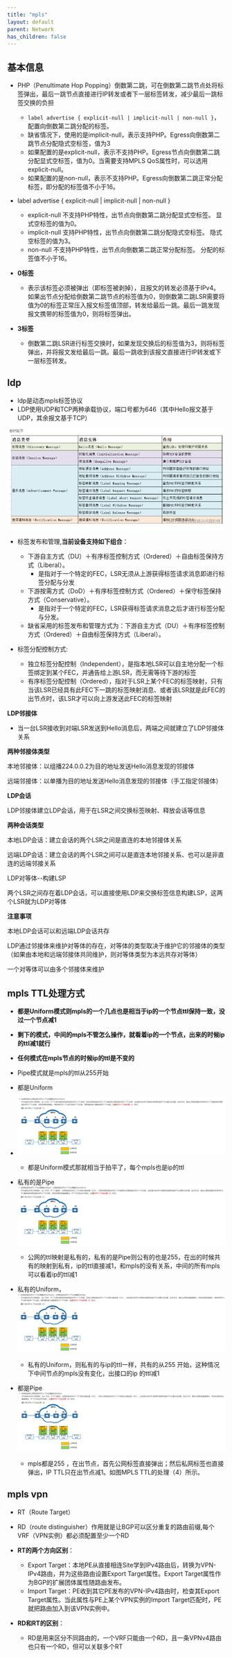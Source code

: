 ```yaml
---
title: "mpls"
layout: default
parent: Network
has_children: false
---
```




## 基本信息

- PHP（Penultimate Hop Popping）倒数第二跳，可在倒数第二跳节点处将标签弹出，最后一跳节点直接进行IP转发或者下一层标签转发，减少最后一跳标签交换的负担
    - `label advertise { explicit-null | implicit-null | non-null }`，配置向倒数第二跳分配的标签。
    - 缺省情况下，使用的是implicit-null，表示支持PHP。Egress向倒数第二跳节点分配隐式空标签，值为3
    - 如果配置的是explicit-null，表示不支持PHP。Egress节点向倒数第二跳分配显式空标签，值为0。当需要支持MPLS QoS属性时，可以选用explicit-null。
    - 如果配置的是non-null，表示不支持PHP。Egress向倒数第二跳正常分配标签，即分配的标签值不小于16。

- label advertise { explicit-null | implicit-null | non-null }
    - explicit-null	不支持PHP特性，出节点向倒数第二跳分配显式空标签。	显式空标签的值为0。
    - implicit-null	支持PHP特性，出节点向倒数第二跳分配隐式空标签。	隐式空标签的值为3。
    - non-null	不支持PHP特性，出节点向倒数第二跳正常分配标签。	分配的标签值不小于16。

- **0标签**
    - 表示该标签必须被弹出（即标签被剥掉），且报文的转发必须基于IPv4。如果出节点分配给倒数第二跳节点的标签值为0，则倒数第二跳LSR需要将值为0的标签正常压入报文标签值顶部，转发给最后一跳。最后一跳发现报文携带的标签值为0，则将标签弹出。

- **3标签**
    - 倒数第二跳LSR进行标签交换时，如果发现交换后的标签值为3，则将标签弹出，并将报文发给最后一跳。最后一跳收到该报文直接进行IP转发或下一层标签转发。
## ldp

- ldp是动态mpls标签协议
- LDP使用UDP和TCP两种承载协议，端口号都为646（其中Hello报文基于UDP，其余报文基于TCP）

![message](/assets/images/network/mpls-ldp-message.png)


- 标签发布和管理,**当前设备支持如下组合**：
    - 下游自主方式（DU）＋有序标签控制方式（Ordered）＋自由标签保持方式（Liberal）。
        - 是指对于一个特定的FEC，LSR无须从上游获得标签请求消息即进行标签分配与分发
    - 下游按需方式（DoD）＋有序标签控制方式（Ordered）＋保守标签保持方式（Conservative）。
        - 是指对于一个特定的FEC，LSR获得标签请求消息之后才进行标签分配与分发。
    - 缺省采用的标签发布和管理方式为：下游自主方式（DU）＋有序标签控制方式（Ordered）＋自由标签保持方式（Liberal）。

- 标签分配控制方式:
    - 独立标签分配控制（Independent），是指本地LSR可以自主地分配一个标签绑定到某个FEC，并通告给上游LSR，而无需等待下游的标签
    - 有序标签分配控制（Ordered），指对于LSR上某个FEC的标签映射，只有当该LSR已经具有此FEC下一跳的标签映射消息、或者该LSR就是此FEC的出节点时，该LSR才可以向上游发送此FEC的标签映射


**LDP邻接体**

- 当一台LSR接收到对端LSR发送到Hello消息后，两端之间就建立了LDP邻接体关系

**两种邻接体类型**

本地邻接体：以组播224.0.0.2为目的地址发送Hello消息发现的邻接体

远端邻接体：以单播为目的地址发送Hello消息发现的邻接体（手工指定邻接体）

**LDP会话**

LDP邻接体建立LDP会话，用于在LSR之间交换标签映射、释放会话等信息

**两种会话类型**

本地LDP会话：建立会话的两个LSR之间是直连的本地邻接体关系

远端LDP会话：建立会话的两个LSR之间可以是直连本地邻接关系、也可以是非直连的远端邻接关系

LDP对等体--构建LSP

两个LSR之间存在着LDP会话，可以直接使用LDP来交换标签信息构建LSP，这两个LSR就为LDP对等体

**注意事项**

本地LDP会话可以和远端LDP会话共存

LDP通过邻接体来维护对等体的存在，对等体的类型取决于维护它的邻接体的类型（如果由本地和远端邻接体共同维护，则对等体类型为本远共存对等体）

一个对等体可以由多个邻接体来维护


## mpls TTL处理方式



- **都是Uniform模式则mpls的一个几点也是相当于ip的一个节点ttl保持一致，没过一个节点减1**
- **剩下的模式，中间的mpls不管怎么操作，就看着ip的一个节点，出来的时候ip的ttl减1就行**
- **任何模式在mpls节点的时候ip的ttl是不变的**
- Pipe模式就是mpls的ttl从255开始

- 都是Uniform
- ![ttl-1](/assets/images/network/mpls-ttl-1.png)
    - 都是Uniform模式那就相当于拍平了，每个mpls也是ip的ttl

- 私有的是Pipe
![ttl-2](/assets/images/network/mpls-ttl-2.png)
    - 公网的ttl映射是私有的，私有的是Pipe则公有的也是255，在出的时候共有的映射到私有，ip的ttl直接减1，和mpls的没有关系，中间的所有mpls可以看着ip的ttl减1

- 私有的Uniform，
![ttl-3](/assets/images/network/mpls-ttl-3.png)
    -  私有的Uniform，则私有的与ip的ttl一样，共有的从255 开始，这种情况下中间节点的mpls没有变化，出接口的ip 的ttl减1

- 都是Pipe
![ttl-4](/assets/images/network/mpls-ttl-4.png)
    - mpls都是255 ，在出节点，首先公网标签直接弹出；然后私网标签也直接弹出，IP TTL只在出节点减1。如图MPLS TTL的处理（4）所示。


## mpls vpn
- RT（Route Target）
- RD（route distinguisher）作用就是让BGP可以区分重复的路由前缀,每个VRF（VPN实例）都必须配置至少一个RD

- **RT的两个方向区别**：

    - Export Target：本地PE从直接相连Site学到IPv4路由后，转换为VPN-IPv4路由，并为这些路由设置Export Target属性。Export Target属性作为BGP的扩展团体属性随路由发布。
    - Import Target：PE收到其它PE发布的VPN-IPv4路由时，检查其Export Target属性。当此属性与PE上某个VPN实例的Import Target匹配时，PE就把路由加入到该VPN实例中。

- **RD和RT的区别**：
    - RD是用来区分不同路由的，一个VRF只能由一个RD，且一条VPNv4路由也只有一个RD，但可以关联多个RT